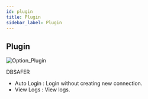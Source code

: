 ```yaml
---
id: plugin
title: Plugin
sidebar_label: Plugin
---
```


## Plugin


![Option_Plugin](https://s3.ap-northeast-2.amazonaws.com/sqlgate-manual-content/579B0E5E9C42AC87764B101FAF9E497E.jpg)

DBSAFER
- Auto Login : Login without creating new connection.
- View Logs : View logs.